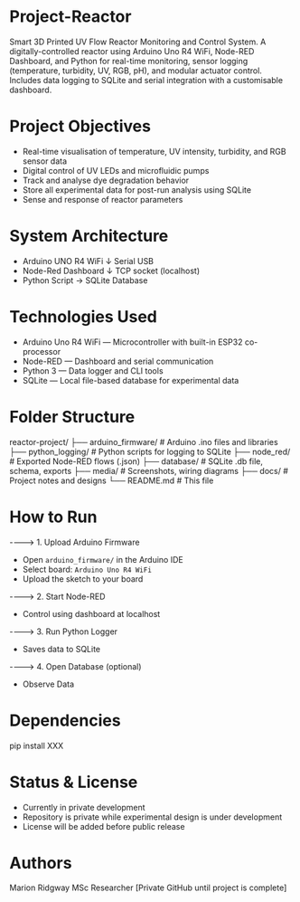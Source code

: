 # Project-Reactor
Smart 3D Printed UV Flow Reactor Monitoring and Control System. A digitally-controlled reactor using Arduino Uno R4 WiFi, Node-RED Dashboard, and Python for real-time monitoring, sensor logging (temperature, turbidity, UV, RGB, pH), and modular actuator control. Includes data logging to SQLite and serial integration with a customisable dashboard.

# Project Objectives

- Real-time visualisation of temperature, UV intensity, turbidity, and RGB sensor data
- Digital control of UV LEDs and microfluidic pumps
- Track and analyse dye degradation behavior
- Store all experimental data for post-run analysis using SQLite
- Sense and response of reactor parameters

# System Architecture

- Arduino UNO R4 WiFi
↓ Serial USB
- Node-Red Dashboard
↓ TCP socket (localhost)
- Python Script -> SQLite Database

# Technologies Used

- Arduino Uno R4 WiFi — Microcontroller with built-in ESP32 co-processor
- Node-RED — Dashboard and serial communication
- Python 3 — Data logger and CLI tools
- SQLite — Local file-based database for experimental data

# Folder Structure

reactor-project/
├── arduino_firmware/ # Arduino .ino files and libraries
├── python_logging/ # Python scripts for logging to SQLite
├── node_red/ # Exported Node-RED flows (.json)
├── database/ # SQLite .db file, schema, exports
├── media/ # Screenshots, wiring diagrams
├── docs/ # Project notes and designs
└── README.md # This file

# How to Run

----> 1. Upload Arduino Firmware
- Open `arduino_firmware/` in the Arduino IDE
- Select board: `Arduino Uno R4 WiFi`
- Upload the sketch to your board

----> 2. Start Node-RED
- Control using dashboard at localhost

----> 3. Run Python Logger
- Saves data to SQLite

----> 4. Open Database (optional)
- Observe Data

# Dependencies

pip install XXX

# Status & License

- Currently in private development
- Repository is private while experimental design is under development
- License will be added before public release

# Authors

Marion Ridgway
MSc Researcher
[Private GitHub until project is complete]
